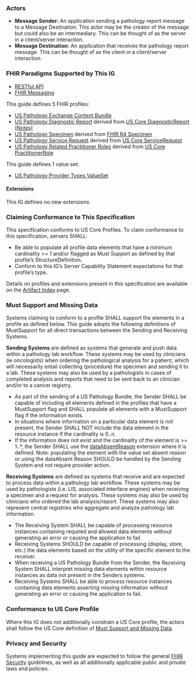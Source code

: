 ### Actors
* **Message Sender:** An application sending a pathology report message to a Message Destination. This actor may be the creator of the message but could also be an intermediary. This can be thought of as the server in a client/server interaction.
* **Message Destination:** An application that receives the pathology report message. This can be thought of as the client in a client/server interaction.

### FHIR Paradigms Supported by This IG
* [RESTful API](https://restfulapi.net/)
* [FHIR Messaging](http://hl7.org/fhir/messaging.html)

This guide defines 5 FHIR profiles:
* [US Pathology Exchange Content Bundle](StructureDefinition-us-pathology-exchange-bundle.html)
* [US Pathology Diagnostic Report](StructureDefinition-us-pathology-diagnostic-report.html) derived from [US Core DiagnosticReport (Notes)](http://hl7.org/fhir/us/core/StructureDefinition-us-core-diagnosticreport-note.html)
* [US Pathology Specimen](StructureDefinition-us-pathology-specimen.html) derived from [FHIR R4 Specimen](https://hl7.org/FHIR/specimen.html)
* [US Pathology Service Request](StructureDefinition-us-pathology-service-request.html) derived from [US Core ServiceRequest](https://hl7.org/fhir/us/core/StructureDefinition-us-core-servicerequest.html)
* [US Pathology Related Practitioner Roles](StructureDefinition-us-pathology-related-practitioner-role.html) derived from [US Core PractitionerRole](http://hl7.org/fhir/us/core/StructureDefinition-us-core-practitionerrole.html)

This guide defines 1 value set:
* [US Pathology Provider Types ValueSet](ValueSet-us-pathology-provider-types.html)

#### Extensions
This IG defines no new extensions.

### Claiming Conformance to This Specification
This specification conforms to US Core Profiles. To claim conformance to this specification, servers SHALL:
* Be able to populate all profile data elements that have a minimum cardinality >= 1 and/or flagged as Must Support as defined by that profile’s StructureDefinition.
* Conform to this IG’s Server Capability Statement expectations for that profile’s type.

Details on profiles and extensions present in this specification are available on the [Artifact Index](artifacts.html) page.

### Must Support and Missing Data
Systems claiming to conform to a profile SHALL support the elements in a profile as defined below. This guide adopts the following definitions of MustSupport for all direct transactions between the Sending and Receiving Systems.

<b>Sending Systems</b> are defined as systems that generate and push data within a pathology lab workflow. These systems may be used by clinicians (ie oncologists) when ordering the pathological analysis for a patient, which will necessarily entail collecting (procedure) the specimen and sending it to a lab. These systems may also be used by a pathologists in cases of completed analysis and reports that need to be sent back to an clinician and/or to a cancer registry.  
* As part of the sending of a US Pathology Bundle, the Sender SHALL be capable of including all elements defined in the profiles that have a MustSupport flag and SHALL populate all elements with a MustSupport flag if the information exists.
* In situations where information on a particular data element is not present, the Sender SHALL NOT include the data element in the resource instance if the cardinality is 0..n.
* If the information does not exist and the cardinality of the element is >= 1..*, the Sender SHALL use the [dataAbsentReason](http://hl7.org/fhir/ValueSet/data-absent-reason) extension where it is defined. Note: populating the element with the value set absent reason or using the dataAbsent Reason SHOULD be handled by the Sending System and not require provider action.

**Receiving Systems** are defined as systems that receive and are expected to process data within a pathology lab workflow. These systems may be used by pathologists (i.e. LIS, associated interface engines) when receiving a specimen and a request for analysis. These systems may also be used by clinicians who ordered the lab analysis/report. These systems may also represent central registries who aggregate and analyze pathology lab information.
* The Receiving System SHALL be capable of processing resource instances containing required and allowed data elements without generating an error or causing the application to fail.
* Receiving Systems SHOULD be capable of processing (display, store, etc.) the data elements based on the utility of the specific element to the receiver.
* When receiving a US Pathology Bundle from the Sender, the Receiving System SHALL interpret missing data elements within resource instances as data not present in the Senders systems.
* Receiving Systems SHALL be able to process resource instances containing data elements asserting missing information without generating an error or causing the application to fail.

### Conformance to US Core Profile
Where this IG does not additionally constrain a US Core profile, the actors shall follow the US Core definition of [Must Support and Missing Data](http://hl7.org/fhir/us/core/general-guidance.html).

### Privacy and Security
Systems implementing this guide are expected to follow the general [FHIR Security](https://www.hl7.org/fhir/security.html) guidelines, as well as all additionally applicable public and private laws and policies.